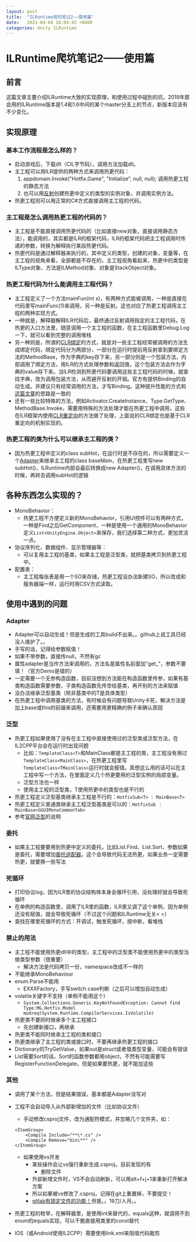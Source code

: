 ```yaml
---
layout: post
title:  "ILRuntime爬坑笔记2——使用篇"
date:   2021-04-04 18:04:45 +0800
categories: Unity ILRuntime
---
```


# **ILRuntime爬坑笔记2——使用篇**

## **前言**

这篇文章主要介绍ILRuntime大致的实现原理，和使用过程中碰到的坑，2019年那会用的ILRuntime版本是1.4和1.6中间的某个master分支上的节点，新版本应该有不少变化。

## **实现原理**

### 基本工作流程是怎么样的？
  - 启动游戏后，下载dll（CIL字节码），调用方法加载dll。
  - 主工程可以用ILR提供的两种方式来调用热更代码：
    1. appdomain.Invoke("Hotfix.Game", "Initialize", null, null); 调用热更工程的静态方法
    2. 也可以用[反射](https://ourpalm.github.io/ILRuntime/public/v1/guide/reflection.html)创建热更中定义的类型的实例对象，并调用实例方法。
  - 热更工程则可以用正常的C#方式直接调用主工程的代码。

### 主工程是怎么调用热更工程的代码的？
  - 主工程是不能直接调用热更代码的（比如直接new对象，直接调用静态方法），能调用的，其实都是ILR的框架代码，ILR的框架代码把主工程调用时传递的参数，转换为解释执行某段热更代码。
  - 热更代码是通过解释器来执行的，其中定义的类型，创建的对象，变量等，在主工程的视角来看，全部都是不存在的，主工程视角看起来，热更中的类型是ILType对象、方法是ILMethod对象、对象是StackObject对象。

### 热更工程代码为什么能调用主工程代码？
  - 主工程定义了一个方法mainFun(int x)，有两种方式能被调用，一种是直接在代码里写mainFunc(1)来调用，另一种是反射。这也对应了热更工程调用主工程的两种实现方式。
  - 一种就是，解释器解释ILR代码后，最终通过反射调用指定的主工程代码，在热更的入口方法里，随意调用一个主工程的函数，在主工程函数里Debug.Log一下，就可以看到完整的调用堆栈
  - 另一种则是，所谓的[CLR绑定](https://ourpalm.github.io/ILRuntime/public/v1/guide/bind.html)的方式，就是对一些主工程经常被调用的方法生成绑定代码，绑定代码分为两部分，一部分在运行时提前用反射拿到要绑定方法的MethodBase，作为字典的key存下来，另一部分则是一个包装方法，内部调用了绑定方法，用ILR的方式处理参数和返回值，这个包装方法会作为字典的value存下来。当ILR检测到热更代码要调用这些主工程代码的时候，就查找字典，改为调用包装方法，从而避开反射的开销。官方有提供Binding的自动生成。并建议只有经常调用的方法，才写Binding。这种提升性能的方式和[这篇文章](http://blogs.msmvps.com/jonskeet/2008/08/09/making-reflection-fly-and-exploring-delegates/)的思路是一致的
  - 还有一些比较特殊的方法，例如Activator.CreateInstance、Type.GetType、MethodBase.Invoke，需要用特殊的方法处理才能在热更工程中调用，这些在ILR框架内使用[CLR重定向](https://ourpalm.github.io/ILRuntime/public/v1/guide/bind.html)的方法做了处理，上面说的CLR绑定也是基于CLR重定向的机制实现的。

### 热更工程的类为什么可以继承主工程的类？
  - 因为热更工程中定义的class subHot，在运行时是不存在的，所以需要定义一个[Adapter](https://ourpalm.github.io/ILRuntime/public/v1/guide/cross-domain.html)来继承主工程的class baseMain，在热更工程里写new subHot()，ILRuntime内部会最后转换成new Adapter()，在调用具体方法的时候，再转去调用subHot的逻辑


## **各种东西怎么实现的？**
- MonoBehavior：
  - 热更工程不方便定义新的MonoBehavior，引用UI控件可以有两种方式，一种是Find之后GetComponent，一种是使用一个通用的MonoBehavior定义`List<UnityEngine.Object>`来保存，我们选择第二种方式，更加灵活一点。
- 协议序列化、数据组件、显示管理器等：
  - 可以复用主工程的基类，如果主工程是泛型类，就把基类拷贝到热更工程中。
- 配置表：
  - 主工程每张表是用一个SO来存储，热更工程没办法新建SO，所以改成和服务器端一样，运行时用CSV方式读取。

## **使用中遇到的问题**

### Adapter
  - Adapter可以自动生成！但是生成的工具build不出来。。github上说工具已经没人维护了。。
  - 手写的话，记得给参数赋值！
  - 如果不带参数，直接传null，不然有gc
  - 属性adapter是当作方法来调用的，方法名是属性名前面加"get_"，参数不要填！（官方Demo是错的）
  - 一定需要一个无参构造函数，目前没想到方法能在构造函数里传参，如果有基类构造函数需要参数，子类构造函数先传空给基类，再开别的方法来赋值
  - 没办法继承泛型基类（除非基类中的T是具体类型）
  - 在热更工程中调用基类的方法，有时候会有问题导致Unity卡死，解决方法是加上base或this的前缀来调用，还需要用更精确的例子来确认原因

### 泛型
  - 热更工程如果使用了没有在主工程中直接使用过的泛型类或泛型方法，在IL2CPP平台会在运行时出现问题
    - 比如：`TemplateClass<T>`和MainClass都是主工程的类，主工程没有用过`TemplateClass<MainClass>`，在热更工程里写`TemplateClass<TMainClass>`运行时就会报错。真想这么用的话可以在主工程中写一个方法，在里面定义几个热更要用的泛型实例的局部变量。
    - 泛型方法也一样
    - 使用主工程的泛型类，T使用热更中的类型也是不行的
  - 热更工程定义泛型基类继承主工程是不行的：`HotfixSub<T> : MainBase<T>`
  - 热更工程定义普通类继承主工程泛型基类是可以的：`HotfixSub ： MainBase<GGUIMonoCommonTab>`
  - 参考[官网泛型](https://ourpalm.github.io/ILRuntime/public/v1/guide/il2cpp.html)的说明

### 委托
  - 如果主工程要要用到热更中定义的委托，比如List.Find、List.Sort，参数如果是委托，需要增加[委托适配器](https://ourpalm.github.io/ILRuntime/public/v1/guide/delegate.html)，这个会导致代码无法热更，如果业务一定需要热更，就要换一些写法

### 死循环
  - 打印协议log，因为ILR里的协议结构体本身会循环引用，没处理好就会导致死循环
  - 在单例的构造函数里，调用了ILR里的函数，ILR里又调了这个单例，因为单例还没有赋值，就会导致死循环（不过这个问题和ILRuntime无关= =）
  - 查找在哪里死循环的方式：开调试，触发死循环，按中断，看堆栈

### 禁止的用法
  - 主工程不能使用热更dll中的类型，主工程中的泛型类不能使用热更中的类型当做类型参数（很重要）
      - 解决方法是代码拷贝一份，namespace改成不一样的
  - 不能继承MonoBehaviour
  - enum.Parse不能用
      - EXXXFactory，手写switch case判断（之后可以增加自动生成）
  - volatile关键字不支持（单例不能用这个）
      - `System.Collections.Generic.KeyNotFoundException: Cannot find Type:MG.Hotfix.Model modreq(System.Runtime.CompilerServices.IsVolatile)`
  - 热更类不要同时继承多个主工程接口
      - 先创建新接口，再继承
  - 热更类不能同时继承主工程的类和接口
  - 热更类继承了主工程的类或接口时，不要再继承热更工程的接口
  - Dictionary的TryGetValue，如果out是struct或者值类型变量，可能会有错误
  - List需要Sort的话，Sort的函数参数都用object，不然有可能需要写RegisterFunctionDelegate，但是如果要热更，就不能加这些

### 其他
  - 调用了某个方法，但是结果错误，基本都是Adapter没写对
  - 工程不会自动导入从外部新增加的文件（比如协议文件）
    - 手动修改csproj文件，改为通配符模式，并忽略几个文件夹，如：

    ```
    <ItemGroup>
        <Compile Include="**\*.cs" />
        <Compile Remove="bin\**" />
    </ItemGroup>
    ``` 

    - 如果使用vs开发
      - 某些操作会让vs强行重新生成.csproj，目前发现的有
          - 删除文件
      - 外部新增文件时，VS不会自动刷新，可以用alt+f+j+1来重新打开解决方案
      - 所以如果被vs修改了.csproj，记得在git上重置掉，不要提交！
      - [gitlab有锁定文件的功能！](https://docs.gitlab.com/ee/user/project/file_lock.html)但是。。19刀/人月。。
  - 热更工程的枚举，在解释器里，是使用int来替代的，equals这种，就调用不到enum的equals实现，可以干脆直接用类里的const替代
  - IOS（或Android使用IL2CPP）需要使用link.xml来阻值代码裁剪
